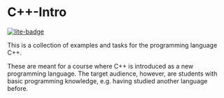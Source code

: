 # C++-Intro

[![lite-badge]][lite]

[lite-badge]: https://jupyterlite.rtfd.io/en/latest/_static/badge.svg
[lite]: https://teit24a-inf.github.io/cpp-intro

This is a collection of examples and tasks for the programming language C++.

These are meant for a course where C++ is introduced as a new programming language.
The target audience, however, are students with basic programming knowledge,
e.g. having studied another language before.
